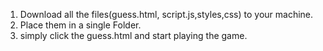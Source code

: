 1. Download all the files(guess.html, script.js,styles,css) to your machine.
2. Place them in a single Folder.
3. simply click the guess.html and start playing the game.
